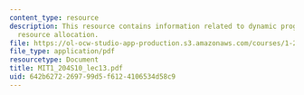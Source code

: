 ```yaml
---
content_type: resource
description: This resource contains information related to dynamic programming and
  resource allocation.
file: https://ol-ocw-studio-app-production.s3.amazonaws.com/courses/1-204-computer-algorithms-in-systems-engineering-spring-2010/642b6272269799d5f6124106534d58c9_MIT1_204S10_lec13.pdf
file_type: application/pdf
resourcetype: Document
title: MIT1_204S10_lec13.pdf
uid: 642b6272-2697-99d5-f612-4106534d58c9
---
```

